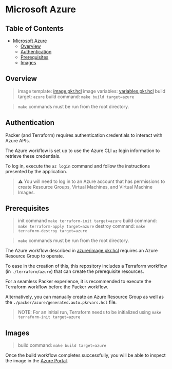 # Microsoft Azure

## Table of Contents

- [Microsoft Azure](#microsoft-azure)
  - [Overview](#overview)
  - [Authentication](#authentication)
  - [Prerequisites](#prerequisites)
  - [Images](#images)

## Overview

> image template: [image.pkr.hcl](image.pkr.hcl)
> image variables: [variables.pkr.hcl](variables.pkr.hcl)
> build target: `azure`
> build command: `make build target=azure`

> `make` commands must be run from the root directory.

## Authentication

Packer (and Terraform) requires authentication credentials to interact with Azure APIs.

The Azure workflow is set up to use the Azure CLI `az` login information to retrieve these credentials.

To log in, execute the `az login` command and follow the instructions presented by the application.

> ⚠️ You will need to log in to an Azure account that has permissions to create Resource Groups, Virtual Machines, and Virtual Machine Images.

## Prerequisites

> init command `make terraform-init target=azure`
> build command: `make terraform-apply target=azure`
> destroy command: `make terraform-destroy target=azure`

> `make` commands must be run from the root directory.

The Azure workflow described in [azure/image.pkr.hcl](image.pkr.hcl) requires an Azure Resource Group to operate.

To ease in the creation of this, this repository includes a Terraform workflow (in `./terraform/azure`) that can create the prerequisite resources.

For a seamless Packer experience, it is recommended to execute the Terraform workflow before the Packer workflow.

Alternatively, you can manually create an Azure Resource Group as well as the `./packer/azure/generated.auto.pkrvars.hcl` file.

> NOTE: For an initial run, Terraform needs to be initialized using `make terraform-init target=azure`

## Images

> build command: `make build target=azure`

Once the build workflow completes successfully, you will be able to inspect the image in the [Azure Portal](https://portal.azure.com/#blade/HubsExtension/BrowseResource/resourceType/Microsoft.Compute%2Fimages).
